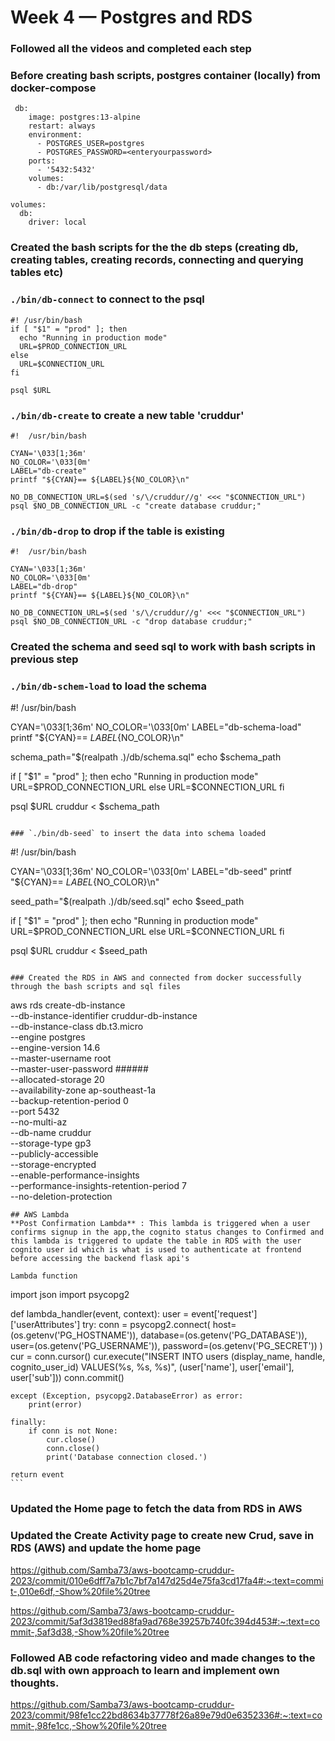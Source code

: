 # Week 4 — Postgres and RDS

### Followed all the videos and completed each step
### Before creating bash scripts, postgres container (locally) from docker-compose
```
 db:
    image: postgres:13-alpine
    restart: always
    environment:
      - POSTGRES_USER=postgres
      - POSTGRES_PASSWORD=<enteryourpassword>
    ports:
      - '5432:5432'
    volumes: 
      - db:/var/lib/postgresql/data

volumes:
  db:
    driver: local
```
### Created the bash scripts for the the db steps (creating db, creating tables, creating records, connecting and querying tables etc)
### `./bin/db-connect` to connect to the psql 
```
#! /usr/bin/bash
if [ "$1" = "prod" ]; then
  echo "Running in production mode"
  URL=$PROD_CONNECTION_URL
else
  URL=$CONNECTION_URL
fi

psql $URL
```

### `./bin/db-create` to create a new table 'cruddur'
```
#!  /usr/bin/bash

CYAN='\033[1;36m'
NO_COLOR='\033[0m'
LABEL="db-create"
printf "${CYAN}== ${LABEL}${NO_COLOR}\n"

NO_DB_CONNECTION_URL=$(sed 's/\/cruddur//g' <<< "$CONNECTION_URL")
psql $NO_DB_CONNECTION_URL -c "create database cruddur;"
```

### `./bin/db-drop` to drop if the table is existing
```
#!  /usr/bin/bash

CYAN='\033[1;36m'
NO_COLOR='\033[0m'
LABEL="db-drop"
printf "${CYAN}== ${LABEL}${NO_COLOR}\n"

NO_DB_CONNECTION_URL=$(sed 's/\/cruddur//g' <<< "$CONNECTION_URL")
psql $NO_DB_CONNECTION_URL -c "drop database cruddur;"
```
### Created the schema and seed sql to work with bash scripts in previous step

### `./bin/db-schem-load` to load the schema 
#! /usr/bin/bash

CYAN='\033[1;36m'
NO_COLOR='\033[0m'
LABEL="db-schema-load"
printf "${CYAN}== ${LABEL}${NO_COLOR}\n"

schema_path="$(realpath .)/db/schema.sql"
echo $schema_path

if [ "$1" = "prod" ]; then
  echo "Running in production mode"
  URL=$PROD_CONNECTION_URL
else
  URL=$CONNECTION_URL
fi

psql $URL cruddur < $schema_path
```

### `./bin/db-seed` to insert the data into schema loaded
```
#! /usr/bin/bash

CYAN='\033[1;36m'
NO_COLOR='\033[0m'
LABEL="db-seed"
printf "${CYAN}== ${LABEL}${NO_COLOR}\n"

seed_path="$(realpath .)/db/seed.sql"
echo $seed_path

if [ "$1" = "prod" ]; then
  echo "Running in production mode"
  URL=$PROD_CONNECTION_URL
else
  URL=$CONNECTION_URL
fi

psql $URL cruddur < $seed_path

```

### Created the RDS in AWS and connected from docker successfully through the bash scripts and sql files

```
aws rds create-db-instance \
  --db-instance-identifier cruddur-db-instance \
  --db-instance-class db.t3.micro \
  --engine postgres \
  --engine-version  14.6 \
  --master-username root \
  --master-user-password ###### \
  --allocated-storage 20 \
  --availability-zone ap-southeast-1a \
  --backup-retention-period 0 \
  --port 5432 \
  --no-multi-az \
  --db-name cruddur \
  --storage-type gp3 \
  --publicly-accessible \
  --storage-encrypted \
  --enable-performance-insights \
  --performance-insights-retention-period 7 \
  --no-deletion-protection
```
## AWS Lambda
**Post Confirmation Lambda** : This lambda is triggered when a user confirms signup in the app,the cognito status changes to Confirmed and this lambda is triggered to update the table in RDS with the user cognito user id which is what is used to authenticate at frontend before accessing the backend flask api's

Lambda function
```
import json
import psycopg2

def lambda_handler(event, context):
    user = event['request']['userAttributes']
    try:
        conn = psycopg2.connect(
            host=(os.getenv('PG_HOSTNAME')),
            database=(os.getenv('PG_DATABASE')),
            user=(os.getenv('PG_USERNAME')),
            password=(os.getenv('PG_SECRET'))
        )
        cur = conn.cursor()
        cur.execute("INSERT INTO users (display_name, handle, cognito_user_id) VALUES(%s, %s, %s)", (user['name'], user['email'], user['sub']))
        conn.commit() 

    except (Exception, psycopg2.DatabaseError) as error:
        print(error)
        
    finally:
        if conn is not None:
            cur.close()
            conn.close()
            print('Database connection closed.')

    return event
    ```
### Updated the Home page to fetch the data from RDS in AWS
[
](https://github.com/Samba73/aws-bootcamp-cruddur-2023/commit/98fe1cc22bd8634b37778f26a89e79d0e6352336#:~:text=commit-,98fe1cc,-Show%20file%20tree)
[
](https://github.com/Samba73/aws-bootcamp-cruddur-2023/commit/965a037121fb9aab67e24ab38dd7184f884e8323#:~:text=commit-,965a037,-Show%20file%20tree)

### Updated the Create Activity page to create new Crud, save in RDS (AWS) and update the home page

[
](https://github.com/Samba73/aws-bootcamp-cruddur-2023/commit/010e6dff7a7b1c7bf7a147d25d4e75fa3cd17fa4#:~:text=commit-,010e6df,-Show%20file%20tree)https://github.com/Samba73/aws-bootcamp-cruddur-2023/commit/010e6dff7a7b1c7bf7a147d25d4e75fa3cd17fa4#:~:text=commit-,010e6df,-Show%20file%20tree

[
](https://github.com/Samba73/aws-bootcamp-cruddur-2023/commit/5af3d3819ed88fa9ad768e39257b740fc394d453#:~:text=commit-,5af3d38,-Show%20file%20tree)https://github.com/Samba73/aws-bootcamp-cruddur-2023/commit/5af3d3819ed88fa9ad768e39257b740fc394d453#:~:text=commit-,5af3d38,-Show%20file%20tree


### Followed AB code refactoring video and made changes to the db.sql with own approach to learn and implement own thoughts.

[
](https://github.com/Samba73/aws-bootcamp-cruddur-2023/commit/98fe1cc22bd8634b37778f26a89e79d0e6352336#:~:text=commit-,98fe1cc,-Show%20file%20tree)https://github.com/Samba73/aws-bootcamp-cruddur-2023/commit/98fe1cc22bd8634b37778f26a89e79d0e6352336#:~:text=commit-,98fe1cc,-Show%20file%20tree

